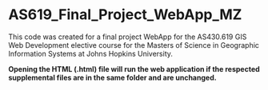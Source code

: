 # AS619_Final_Project_WebApp_MZ
This code was created for a final project WebApp for the AS430.619 GIS Web Development elective course for the Masters of Science in Geographic Information Systems at Johns Hopkins University.

**Opening the HTML (.html) file will run the web application if the respected supplemental files are in the same folder and are unchanged.**
